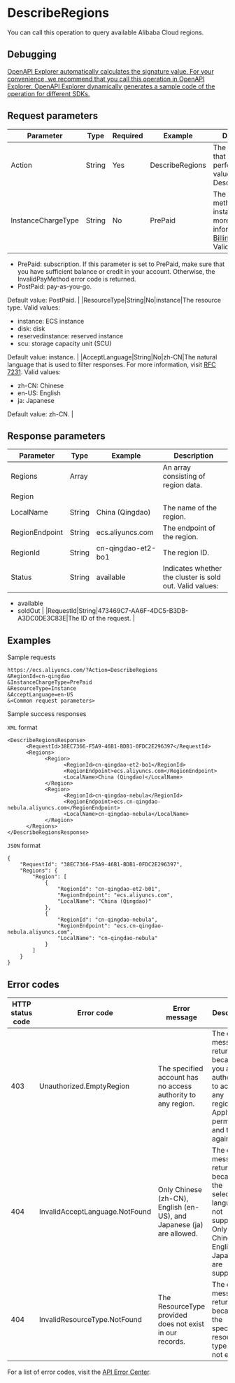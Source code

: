 # DescribeRegions

You can call this operation to query available Alibaba Cloud regions.

## Debugging

[OpenAPI Explorer automatically calculates the signature value. For your convenience, we recommend that you call this operation in OpenAPI Explorer. OpenAPI Explorer dynamically generates a sample code of the operation for different SDKs.](https://api.aliyun.com/#product=Ecs&api=DescribeRegions&type=RPC&version=2014-05-26)

## Request parameters

|Parameter|Type|Required|Example|Description|
|---------|----|--------|-------|-----------|
|Action|String|Yes|DescribeRegions|The operation that you want to perform. Set the value to DescribeRegions. |
|InstanceChargeType|String|No|PrePaid|The billing method of the instance. For more information, see [Billing overview](~~25398~~). Valid values:

-   PrePaid: subscription. If this parameter is set to PrePaid, make sure that you have sufficient balance or credit in your account. Otherwise, the InvalidPayMethod error code is returned.
-   PostPaid: pay-as-you-go.

Default value: PostPaid. |
|ResourceType|String|No|instance|The resource type. Valid values:

-   instance: ECS instance
-   disk: disk
-   reservedinstance: reserved instance
-   scu: storage capacity unit \(SCU\)

Default value: instance. |
|AcceptLanguage|String|No|zh-CN|The natural language that is used to filter responses. For more information, visit [RFC 7231](https://tools.ietf.org/html/rfc7231). Valid values:

-   zh-CN: Chinese
-   en-US: English
-   ja: Japanese

Default value: zh-CN. |

## Response parameters

|Parameter|Type|Example|Description|
|---------|----|-------|-----------|
|Regions|Array| |An array consisting of region data. |
|Region| | | |
|LocalName|String|China \(Qingdao\)|The name of the region. |
|RegionEndpoint|String|ecs.aliyuncs.com|The endpoint of the region. |
|RegionId|String|cn-qingdao-et2-bo1|The region ID. |
|Status|String|available|Indicates whether the cluster is sold out. Valid values:

-   available
-   soldOut |
|RequestId|String|473469C7-AA6F-4DC5-B3DB-A3DC0DE3C83E|The ID of the request. |

## Examples

Sample requests

```
https://ecs.aliyuncs.com/?Action=DescribeRegions
&RegionId=cn-qingdao
&InstanceChargeType=PrePaid
&ResourceType=Instance
&AcceptLanguage=en-US
&<Common request parameters>
```

Sample success responses

`XML` format

```
<DescribeRegionsResponse>
      <RequestId>38EC7366-F5A9-46B1-BDB1-0FDC2E296397</RequestId>
      <Regions>
            <Region>
                  <RegionId>cn-qingdao-et2-bo1</RegionId>
                  <RegionEndpoint>ecs.aliyuncs.com</RegionEndpoint>
                  <LocalName>China (Qingdao)</LocalName>
            </Region>
            <Region>
                  <RegionId>cn-qingdao-nebula</RegionId>
                  <RegionEndpoint>ecs.cn-qingdao-nebula.aliyuncs.com</RegionEndpoint>
                  <LocalName>cn-qingdao-nebula</LocalName>
            </Region>
      </Regions>
</DescribeRegionsResponse>
```

`JSON` format

```
{
    "RequestId": "38EC7366-F5A9-46B1-BDB1-0FDC2E296397",
    "Regions": {
        "Region": [
            {
                "RegionId": "cn-qingdao-et2-b01",
                "RegionEndpoint": "ecs.aliyuncs.com",
                "LocalName": "China (Qingdao)"
            },
            {
                "RegionId": "cn-qingdao-nebula",
                "RegionEndpoint": "ecs.cn-qingdao-nebula.aliyuncs.com",
                "LocalName": "cn-qingdao-nebula"
            }
        ]
    }
}
```

## Error codes

|HTTP status code|Error code|Error message|Description|
|----------------|----------|-------------|-----------|
|403|Unauthorized.EmptyRegion|The specified account has no access authority to any region.|The error message returned because you are not authorized to access any regions. Apply for permissions and try again.|
|404|InvalidAcceptLanguage.NotFound|Only Chinese \(zh-CN\), English \(en-US\), and Japanese \(ja\) are allowed.|The error message returned because the selected language is not supported. Only Chinese, English, and Japanese are supported.|
|404|InvalidResourceType.NotFound|The ResourceType provided does not exist in our records.|The error message returned because the specified resource type does not exist.|

For a list of error codes, visit the [API Error Center](https://error-center.alibabacloud.com/status/product/Ecs).

